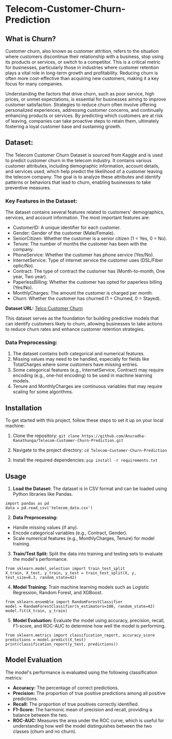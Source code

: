 # Telecom-Customer-Churn-Prediction

## What is Churn?

Customer churn, also known as customer attrition, refers to the situation where customers discontinue their relationship with a business, stop using its products or services, or switch to a competitor. This is a critical metric for businesses, particularly those in industries where customer retention plays a vital role in long-term growth and profitability. Reducing churn is often more cost-effective than acquiring new customers, making it a key focus for many companies.

Understanding the factors that drive churn, such as poor service, high prices, or unmet expectations, is essential for businesses aiming to improve customer satisfaction. Strategies to reduce churn often involve offering personalized experiences, addressing customer concerns, and continually enhancing products or services. By predicting which customers are at risk of leaving, companies can take proactive steps to retain them, ultimately fostering a loyal customer base and sustaining growth.

## Dataset:

The Telecom Customer Churn Dataset is sourced from Kaggle and is used to predict customer churn in the telecom industry. It contains various customer attributes, including demographic information, account details, and services used, which help predict the likelihood of a customer leaving the telecom company. The goal is to analyze these attributes and identify patterns or behaviors that lead to churn, enabling businesses to take preventive measures.

### Key Features in the Dataset:
The dataset contains several features related to customers' demographics, services, and account information. The most important features are:

- CustomerID: A unique identifier for each customer.
- Gender: Gender of the customer (Male/Female).
- SeniorCitizen: Whether the customer is a senior citizen (1 = Yes, 0 = No).
- Tenure: The number of months the customer has been with the company.
- PhoneService: Whether the customer has phone service (Yes/No).
- InternetService: Type of internet service the customer uses (DSL/Fiber optic/No).
- Contract: The type of contract the customer has (Month-to-month, One year, Two year).
- PaperlessBilling: Whether the customer has opted for paperless billing (Yes/No).
- MonthlyCharges: The amount the customer is charged per month.
- Churn: Whether the customer has churned (1 = Churned, 0 = Stayed).

**Dataset URL:**
[Telco Customer Churn](https://www.kaggle.com/datasets/blastchar/telco-customer-churn)

This dataset serves as the foundation for building predictive models that can identify customers likely to churn, allowing businesses to take actions to reduce churn rates and enhance customer retention strategies.

### Data Preprocessing:
1. The dataset contains both categorical and numerical features.
2. Missing values may need to be handled, especially for fields like TotalCharges where some customers have missing entries.
3. Some categorical features (e.g., InternetService, Contract) may require encoding (e.g., one-hot encoding) to be used in machine learning models.
4. Tenure and MonthlyCharges are continuous variables that may require scaling for some algorithms.

## Installation

To get started with this project, follow these steps to set it up on your local machine:

1. Clone the repository:
`git clone https://github.com/Anuradha-Ranathunga/Telecom-Customer-Churn-Prediction.git`

2. Navigate to the project directory:
`cd Telecom-Customer-Churn-Prediction`

3. Install the required dependencies:
`pip install -r requirements.txt`

## Usage

1. **Load the Dataset:** The dataset is in CSV format and can be loaded using Python libraries like Pandas.
```
import pandas as pd
data = pd.read_csv('telecom_data.csv')
```
2. **Data Preprocessing:**
- Handle missing values (if any).
- Encode categorical variables (e.g., Contract, Gender).
- Scale numerical features (e.g., MonthlyCharges, Tenure) for model training.

3. **Train/Test Split:** Split the data into training and testing sets to evaluate the model's performance.
```
from sklearn.model_selection import train_test_split
X_train, X_test, y_train, y_test = train_test_split(X, y, test_size=0.3, random_state=42)
```

4. **Model Training:** Train machine learning models such as Logistic Regression, Random Forest, and XGBoost.
```
from sklearn.ensemble import RandomForestClassifier
model = RandomForestClassifier(n_estimators=100, random_state=42)
model.fit(X_train, y_train)
```

5. **Model Evaluation:** Evaluate the model using accuracy, precision, recall, F1-score, and ROC-AUC to determine how well the model is performing.
```
from sklearn.metrics import classification_report, accuracy_score
predictions = model.predict(X_test)
print(classification_report(y_test, predictions))
```

## Model Evaluation

The model's performance is evaluated using the following classification metrics:

- **Accuracy:** The percentage of correct predictions.
- **Precision:** The proportion of true positive predictions among all positive predictions.
- **Recall:** The proportion of true positives correctly identified.
- **F1-Score:** The harmonic mean of precision and recall, providing a balance between the two.
- **ROC-AUC:** Measures the area under the ROC curve, which is useful for understanding how well the model distinguishes between the two classes (churn and no churn).
